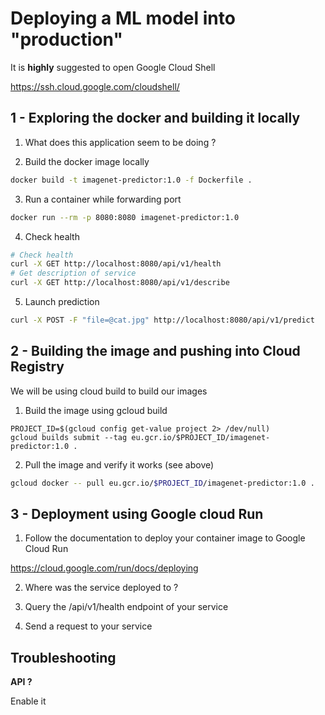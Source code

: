 # Deploying a ML model into "production"

It is **highly** suggested to open Google Cloud Shell

https://ssh.cloud.google.com/cloudshell/

## 1 - Exploring the docker and building it locally

1. What does this application seem to be doing ?

2. Build the docker image locally

```bash
docker build -t imagenet-predictor:1.0 -f Dockerfile .
```

3. Run a container while forwarding port

```bash
docker run --rm -p 8080:8080 imagenet-predictor:1.0
```

4. Check health 
```bash
# Check health
curl -X GET http://localhost:8080/api/v1/health
# Get description of service
curl -X GET http://localhost:8080/api/v1/describe
```
5. Launch prediction

```bash
curl -X POST -F "file=@cat.jpg" http://localhost:8080/api/v1/predict
```

## 2 - Building the image and pushing into Cloud Registry

We will be using cloud build to build our images

1. Build the image using gcloud build
```
PROJECT_ID=$(gcloud config get-value project 2> /dev/null)
gcloud builds submit --tag eu.gcr.io/$PROJECT_ID/imagenet-predictor:1.0 .
```
2. Pull the image and verify it works (see above)

```bash
gcloud docker -- pull eu.gcr.io/$PROJECT_ID/imagenet-predictor:1.0 .
```

## 3 - Deployment using Google cloud Run

1. Follow the documentation to deploy your container image to Google Cloud Run

https://cloud.google.com/run/docs/deploying

2. Where was the service deployed to ?

3. Query the /api/v1/health endpoint of your service

4. Send a request to your service


## Troubleshooting

**API ?**

Enable it
